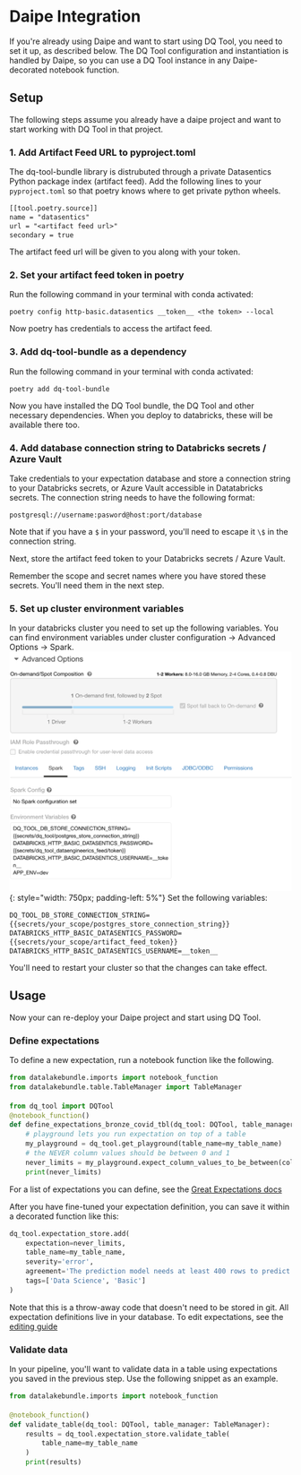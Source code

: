 # Daipe Integration

If you're already using Daipe and want to start using DQ Tool, you need to set it up, as described below. The DQ Tool configuration and instantiation is handled by Daipe, so you can use a DQ Tool instance in any Daipe-decorated notebook function. 

## Setup
The following steps assume you already have a daipe project and want to start working with DQ Tool in that project. 
### 1. Add Artifact Feed URL to pyproject.toml
The dq-tool-bundle library is distrubuted through a private Datasentics Python package index (artifact feed). Add the following lines to your `pyproject.toml` so that poetry knows where to get private python wheels.
```
[[tool.poetry.source]]
name = "datasentics"
url = "<artifact feed url>"
secondary = true
```
The artifact feed url will be given to you along with your token. 
### 2. Set your artifact feed token in poetry
Run the following command in your terminal with conda activated:
```
poetry config http-basic.datasentics __token__ <the token> --local
```
Now poetry has credentials to access the artifact feed. 
### 3. Add dq-tool-bundle as a dependency
Run the following command in your terminal with conda activated:
```
poetry add dq-tool-bundle
```
Now you have installed the DQ Tool bundle, the DQ Tool and other necessary dependencies. When you deploy to databricks, these will be available there too. 
### 4. Add database connection string to Databricks secrets / Azure Vault
Take credentials to your expectation database and store a connection string to your Databricks secrets, or Azure Vault accessible in Datatabricks secrets. The connection string needs to have the following format:
```
postgresql://username:pasword@host:port/database
```
Note that if you have a `$` in your password, you'll need to escape it `\$` in the connection string. 

Next, store the artifact feed token to your Databricks secrets / Azure Vault.

Remember the scope and secret names where you have stored these secrets. You'll need them in the next step. 

### 5. Set up cluster environment variables  
In your databricks cluster you need to set up the following variables. You can find environment variables under cluster configuration -> Advanced Options -> Spark.
![](../images/databricks-env.png){: style="width: 750px; padding-left: 5%"}
Set the following variables:
```
DQ_TOOL_DB_STORE_CONNECTION_STRING={{secrets/your_scope/postgres_store_connection_string}}
DATABRICKS_HTTP_BASIC_DATASENTICS_PASSWORD={{secrets/your_scope/artifact_feed_token}}
DATABRICKS_HTTP_BASIC_DATASENTICS_USERNAME=__token__
```
You'll need to restart your cluster so that the changes can take effect. 

## Usage
Now your can re-deploy your Daipe project and start using DQ Tool.

### Define expectations
To define a new expectation, run a notebook function like the following. 
```python
from datalakebundle.imports import notebook_function
from datalakebundle.table.TableManager import TableManager

from dq_tool import DQTool
@notebook_function()
def define_expectations_bronze_covid_tbl(dq_tool: DQTool, table_manager: TableManager):
    # playground lets you run expectation on top of a table
    my_playground = dq_tool.get_playground(table_name=my_table_name)
    # the NEVER column values should be between 0 and 1
    never_limits = my_playground.expect_column_values_to_be_between(column="NEVER", min_value=0, max_value=1)
    print(never_limits)
```
For a list of expectations you can define, see the [Great Expectations docs](https://docs.greatexpectations.io/en/0.13.8/reference/glossary_of_expectations.html)

After you have fine-tuned your expectation definition, you can save it within a decorated function like this:
```python
dq_tool.expectation_store.add(
    expectation=never_limits,
    table_name=my_table_name,
    severity='error',
    agreement='The prediction model needs at least 400 rows to predict something meaningful.',
    tags=['Data Science', 'Basic']
)
```

Note that this is a throw-away code that doesn't need to be stored in git. All expectation definitions live in your database. To edit expectations, see the [editing guide](../developing-expectations/edit.md)

### Validate data 
In your pipeline, you'll want to validate data in a table using expectations you saved in the previous step. Use the following snippet as an example. 

```python
from datalakebundle.imports import notebook_function

@notebook_function()
def validate_table(dq_tool: DQTool, table_manager: TableManager):
    results = dq_tool.expectation_store.validate_table(
        table_name=my_table_name
    )
    print(results)
```
